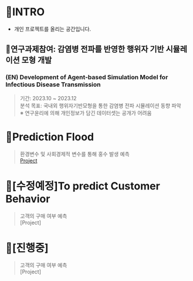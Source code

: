 # 📍INTRO
- 개인 프로젝트를 올리는 공간입니다.

## 📍연구과제참여: 감염병 전파를 반영한 행위자 기반 시뮬레이션 모형 개발
### (EN) Development of Agent-based Simulation Model for Infectious Disease Transmission
> 기간: 2023.10 ~ 2023.12<br>
> 분석 목표: 국내외 행위자기반모형을 통한 감염병 전파 시뮬레이션 동향 파악<br>
> ※ 연구윤리에 의해 개인정보가 담긴 데이터셋는 공개가 어려움

# 📍Prediction Flood
> 환경변수 및 사회경제적 변수를 통해 홍수 발생 예측<br>
> [Project](https://github.com/hjj978/ML-DL-Projects/blob/5436cced94483581d46b5771d419decb6fd996d3/expect%20flood.ipynb)

# 📍[수정예정]To predict Customer Behavior
> 고객의 구매 여부 예측<br>
> [Project]

# 📍[진행중]
> 고객의 구매 여부 예측<br>
> [Project]

